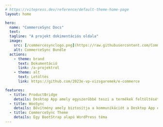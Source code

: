 ```yaml
---
# https://vitepress.dev/reference/default-theme-home-page
layout: home

hero:
  name: "CommerceSync Docs"
  text: 
  tagline: "A projekt dokimentációs oldala"
  image:
    src: [/commercesynclogo.png](https://raw.githubusercontent.com/CommerceSync-Hub/commerce-sync-docs/main/docs/commercesynclogo.png)
    alt: CommerceSync Bundle
  actions:
    - theme: brand
      text: Dokumentáció
      link: /a-projektrol
    - theme: alt
      text: Letöltés
      link: https://github.com/2023e-vp-vizsgaremek/e-commerce

features:
  - title: ProductBridge
    details: Desktop App amely egyszerűbbé teszi a termékek feltöltését a WooCommerce alapú Webshopba
  - title: WooSync
    details: Bővítmény amely biztosítja a kommunikációt a Desktop App és a Weboldal között
  - title: CommerceSync Theme
    details: Egy BootStrap alapú WordPress téma
---
```


